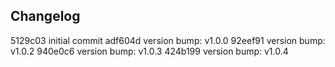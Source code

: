 ## Changelog

5129c03 initial commit
adf604d version bump: v1.0.0
92eef91 version bump: v1.0.2
940e0c6 version bump: v1.0.3
424b199 version bump: v1.0.4
